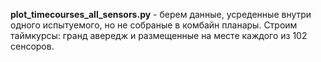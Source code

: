 **plot_timecourses_all_sensors.py** - берем данные, усреденные внутри одного испытуемого, но не собраные в комбайн планары. Строим таймкурсы: гранд авередж и размещенные на месте каждого из 102 сенсоров.
